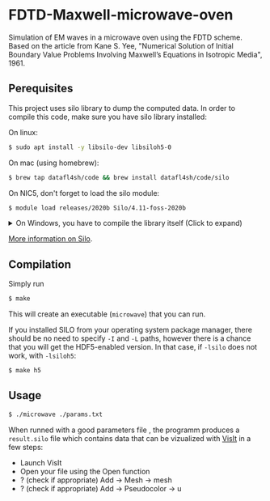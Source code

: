# FDTD-Maxwell-microwave-oven
Simulation of EM waves in a microwave oven using the FDTD scheme.
Based on the article from Kane S. Yee, "Numerical Solution of Initial Boundary Value Problems Involving Maxwell’s Equations in Isotropic Media", 1961.

## Perequisites

This project uses silo library to dump the computed data.
In order to compile this code, make sure you have silo library installed:

On linux: 

```bash 
$ sudo apt install -y libsilo-dev libsiloh5-0
```

On mac (using homebrew): 

```bash
$ brew tap datafl4sh/code && brew install datafl4sh/code/silo
```

On NIC5, don't forget to load the silo module: 

```bash
$ module load releases/2020b Silo/4.11-foss-2020b
```

<details>
  <summary> On Windows, you have to compile the library itself (Click to expand)</summary>


  ```c
/**
* ... extracted from: https://gitlab.onelab.info/mcicuttin/snippets/-/blob/master/silo_example/silo.c
* 1) Get the library from
     https://wci.llnl.gov/sites/wci/files/2021-01/silo-4.10.2-bsd.tgz
 * 2) tar -zxvf silo-4.10.2-bsd.tgz
 * 3) cd silo-4.10.2-bsd
 * 4) export SILO_PREFIX=<path where you want to install silo>
 * 5) ./configure --prefix=$SILO_PREFIX
 * 6) make && make install
 *
 * In order to compile your program and link against the copy of SILO you
 * have just configured and installed, do
 *
 * gcc -I$SILO_PREFIX/include -L$SILO_PREFIX/lib myprogram.c -lsilo
 * ...
 **/
```
  
</details>

[More information on Silo](https://wci.llnl.gov/sites/wci/files/2020-08/GettingDataIntoVisIt2.0.0.pdf).


## Compilation
Simply run 
```bash
$ make
```
This will create an executable (`microwave`) that you can run.


If you installed SILO from your operating system package manager, there  should be no need to specify `-I` and `-L` paths, however there is a chance that you will get the HDF5-enabled version. In that case, if `-lsilo` does not work, with `-lsiloh5`:

```bash
$ make h5
```


## Usage
```bash
$ ./microwave ./params.txt
```
When runned with a good parameters file , the programm produces a `result.silo` file which contains data that can be vizualized with [VisIt](https://wci.llnl.gov/simulation/computer-codes/visit) in a few steps:

* Launch VisIt
* Open your file using the Open function
* ? (check if appropriate) Add -> Mesh -> mesh
* ? (check if appropriate) Add -> Pseudocolor -> u


